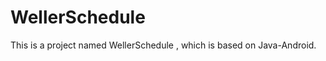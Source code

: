 WellerSchedule
==============

This is a project named WellerSchedule , which is based on Java-Android.